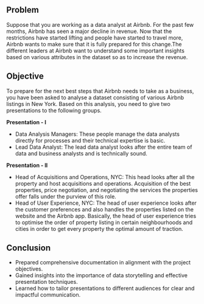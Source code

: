 ## Problem 
Suppose that you are working as a data analyst at Airbnb. For the past few months, Airbnb has seen a major decline in revenue. Now that the restrictions have started lifting and people have started to travel more, Airbnb wants to make sure that it is fully prepared for this change.The different leaders at Airbnb want to understand some important insights based on various attributes in the dataset so as to increase the revenue.
## Objective
To prepare for the next best steps that Airbnb needs to take as a business, you have been asked to analyse a dataset consisting of various Airbnb listings in New York. Based on this analysis, you need to give two presentations to the following groups.<br>

**Presentation - I**<br>
* Data Analysis Managers: These people manage the data analysts directly for processes and their technical expertise is basic.
* Lead Data Analyst: The lead data analyst looks after the entire team of data and business analysts and is technically sound.<br>

**Presentation - II**<br>
* Head of Acquisitions and Operations, NYC: This head looks after all the property and host acquisitions and operations. Acquisition of the best properties, price negotiation, and negotiating the services the properties offer falls under the purview of this role.
* Head of User Experience, NYC: The head of user experience looks after the customer preferences and also handles the properties listed on the website and the Airbnb app. Basically, the head of user experience tries to optimise the order of property listing in certain neighbourhoods and cities in order to get every property the optimal amount of traction.
## Conclusion
* Prepared comprehensive documentation in alignment with the project objectives.
* Gained insights into the importance of data storytelling and effective presentation techniques.
* Learned how to tailor presentations to different audiences for clear and impactful communication.

